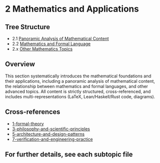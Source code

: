 # 2 Mathematics and Applications

## Tree Structure

- 2.1 [Panoramic Analysis of Mathematical Content](./2.1-mathematical-content-panoramic-analysis.md)
- 2.2 [Mathematics and Formal Language](./2.2-mathematics-and-formal-language.md)
- 2.x [Other Mathematics Topics](./2.x-other-mathematics-topics.md)

## Overview

This section systematically introduces the mathematical foundations and their applications, including a panoramic analysis of mathematical content, the relationship between mathematics and formal languages, and other advanced topics. All content is strictly structured, cross-referenced, and includes multi-representations (LaTeX, Lean/Haskell/Rust code, diagrams).

## Cross-references

- [1-formal-theory](../1-formal-theory/README.md)
- [3-philosophy-and-scientific-principles](../3-philosophy-and-scientific-principles/README.md)
- [5-architecture-and-design-patterns](../5-architecture-and-design-patterns/README.md)
- [7-verification-and-engineering-practice](../7-verification-and-engineering-practice/README.md)

## For further details, see each subtopic file
